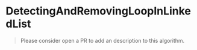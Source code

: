 # DetectingAndRemovingLoopInLinkedList

>Please consider open a PR to add an description to this algorithm.
